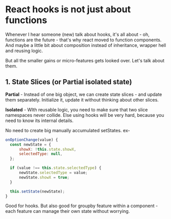 # React hooks is not just about functions

Whenever I hear someone (new) talk about hooks, it's all about - oh, functions are the future - that's why react moved to function components. And maybe a little bit about composition instead of inheritance, wrapper hell and reusing logic.

But all the smaller gains or micro-features gets looked over. Let's talk about them.

## 1. State Slices (or Partial isolated state)

**Partial** - Instead of one big object, we can create state slices - and update them separately. Initialize it, update it without thinking about other slices.

**Isolated** - WIth reusable logic, you need to make sure that two slice namespaces never collide. Else using hooks will be very hard, because you need to know its internal details.

No need to create big manually accumulated setStates. ex- 
```jsx
onOptionChange(value) {
  const newState = {
      showX: !this.state.showX,
      selectedType: null,
  };

  if (value !== this.state.selectedType) {
      newState.selectedType = value;
      newState.showX = true;
  }

  this.setState(newState);
}
```

Good for hooks. But also good for groupby feature within a component - each feature can manage their own state without worrying.


<!--stackedit_data:
eyJoaXN0b3J5IjpbLTE4NTgzOTMwMzYsLTIxMjI4MzM1NTYsLT
E0ODA0MzAzNjEsMTMwMjg4MDgyN119
-->